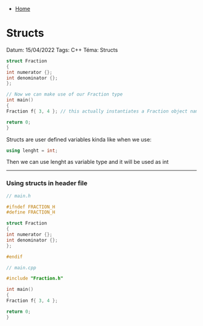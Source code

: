 - [Home](home)

# Structs 

Datum: 15/04/2022 
Tags: C++ 
Téma: Structs 

```cpp 
struct Fraction 
{ 
int numerator {}; 
int denominator {}; 
}; 

// Now we can make use of our Fraction type 
int main() 
{ 
Fraction f{ 3, 4 }; // this actually instantiates a Fraction object named f 

return 0; 
} 
``` 

Structs are user defined variables kinda like when we use: 

```cpp 
using lenght = int; 
``` 

Then we can use lenght as variable type and it will be used as int 

--- 

### Using structs in header file 

```cpp 
// main.h 

#ifndef FRACTION_H 
#define FRACTION_H 

struct Fraction 
{ 
int numerator {}; 
int denominator {}; 
}; 

#endif 
``` 

```cpp 
// main.cpp 

#include "Fraction.h" 

int main() 
{ 
Fraction f{ 3, 4 }; 

return 0; 
} 
```
